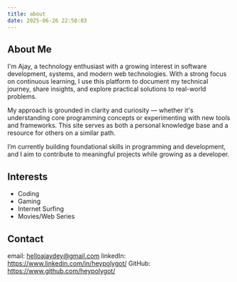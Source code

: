 ```yaml
---
title: about
date: 2025-06-26 22:58:03
---
```


## About Me 
I'm Ajay, a technology enthusiast with a growing interest in software development, systems, and modern web technologies. With a strong focus on continuous learning, I use this platform to document my technical journey, share insights, and explore practical solutions to real-world problems.

My approach is grounded in clarity and curiosity — whether it's understanding core programming concepts or experimenting with new tools and frameworks. This site serves as both a personal knowledge base and a resource for others on a similar path.

I’m currently building foundational skills in programming and development, and I aim to contribute to meaningful projects while growing as a developer.

## Interests
* Coding
* Gaming 
* Internet Surfing
* Movies/Web Series



## Contact
email: helloajaydey@gmail.com
linkedIn: https://www.linkedin.com/in/heypolygot/
GitHub: https://www.github.com/heypolygot/
